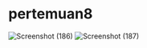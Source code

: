 # pertemuan8
![Screenshot (186)](https://github.com/l06in/pertemuan8/assets/145305185/26805bd2-9f7a-4855-9e92-c2d556411d0b)
![Screenshot (187)](https://github.com/l06in/pertemuan8/assets/145305185/9585a341-ae86-4f46-a4c4-eb5dc370306c)

